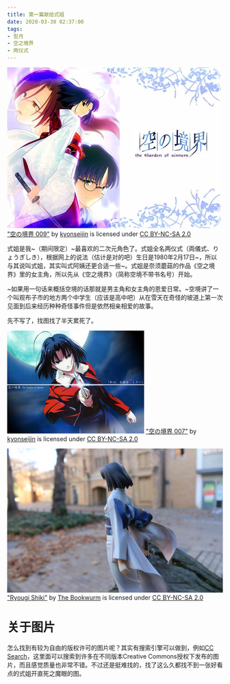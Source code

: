 ```yaml
---
title: 第一篇献给式姐
date: 2020-03-30 02:37:00
tags:
- 型月
- 空之境界
- 两仪式
---
```



![空之境界（图挂了）](/img/karanokyokai.jpg "空之境界")
["空の境界 009"](https://www.flickr.com/photos/95105442@N00/2510314969) by [kyonseijin](https://www.flickr.com/photos/95105442@N00) is licensed under [CC BY-NC-SA 2.0](https://creativecommons.org/licenses/by-nc-sa/2.0/?ref=ccsearch&atype=rich)

式姐是我~（期间限定）~最喜欢的二次元角色了。式姐全名两仪式（両儀式、りょうぎしき），根据网上的说法（估计是对的吧）生日是1980年2月17日~，所以与其说叫式姐，其实叫式阿姨还更合适一些~。式姐是奈须蘑菇的作品《空之境界》里的女主角，所以先从《空之境界》（简称空境不带书名号）开始。

~如果用一句话来概括空境的话那就是男主角和女主角的恩爱日常。~空境讲了一个叫观布子市的地方两个中学生（应该是高中吧）从在雪天在奇怪的坡道上第一次见面到后来经历种种奇怪事件但是依然相亲相爱的故事。

先不写了，找图找了半天累死了。

![准备开魔眼（图挂了）](/img/shiki_knife.jpg "此处应有直死之魔眼")
["空の境界 007"](https://www.flickr.com/photos/kyonseijin/2511147518/in/photostream/) by [kyonseijin](https://www.flickr.com/photos/95105442@N00) is licensed under [CC BY-NC-SA 2.0](https://creativecommons.org/licenses/by-nc-sa/2.0/?ref=ccsearch&atype=rich)

![两仪式背影一张（似乎图挂了）](/img/shiki_toy.jpg "两仪式（手办）的背影")
["Ryougi Shiki"](https://www.flickr.com/photos/13472797@N00/5871474617) by [The Bookwurm](https://www.flickr.com/photos/13472797@N00) is licensed under [CC BY-NC-SA 2.0](https://creativecommons.org/licenses/by-nc-sa/2.0/?ref=ccsearch&atype=rich)


# 关于图片
怎么找到有较为自由的版权许可的图片呢？其实有搜索引擎可以做到，例如[CC Search](https://ccsearch.creativecommons.org/)，这里面可以搜索到许多在不同版本Creative Commons授权下发布的图片，而且感觉质量也非常不错。不过还是挺难找的，找了这么久都找不到一张好看点的式姐开直死之魔眼的图。
